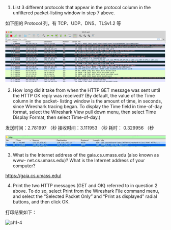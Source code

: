 1. List 3 different protocols that appear in the protocol column in the unfiltered packet-listing window in step 7 above.

如下图的 Protocol 列，有 TCP、UDP、DNS、TLSv1.2 等

![ch1-1](./pic/ch1-1.png)

2. How long did it take from when the HTTP GET message was sent until the HTTP OK reply was received? (By default, the value of the Time column in the packet- listing window is the amount of time, in seconds, since Wireshark tracing began. To display the Time field in time-of-day format, select the Wireshark View pull down menu, then select Time Display Format, then select Time-of-day.)

发送时间：2.781997 （秒
接收时间：3.111953 （秒
耗时：   0.329956 （秒

![ch1-2](./pic/ch1-2.jpg)

3. What is the Internet address of the gaia.cs.umass.edu (also known as www- net.cs.umass.edu)? What is the Internet address of your computer?

https://gaia.cs.umass.edu/

4. Print the two HTTP messages (GET and OK) referred to in question 2 above. To do so, select Print from the Wireshark File command menu, and select the “Selected Packet Only” and “Print as displayed” radial buttons, and then click OK.

打印结果如下：

![ch1-4](./pic/ch1-4.jpg)